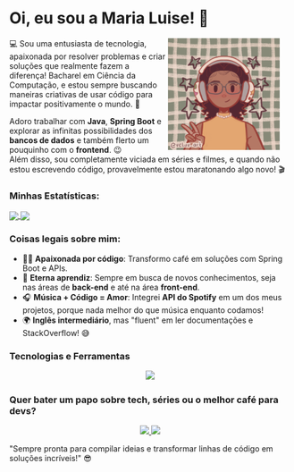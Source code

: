 # Oi, eu sou a Maria Luise! 👋

<p>
  <img src="eu.png" alt="Minha Foto" align="right" width="200" style="margin-right: 20px;" />
  💻 Sou uma entusiasta de tecnologia, apaixonada por resolver problemas e criar soluções que realmente fazem a diferença! Bacharel em Ciência da Computação, e estou sempre buscando maneiras criativas de usar código para impactar positivamente o mundo. 🚀
  
  Adoro trabalhar com **Java**, **Spring Boot** e explorar as infinitas possibilidades dos **bancos de dados** e também flerto um pouquinho com o **frontend**. 😉  
  Além disso, sou completamente viciada em séries e filmes, e quando não estou escrevendo código, provavelmente estou maratonando algo novo! 🎬
</p>



### Minhas Estatísticas:
<a href="https://github.com/MariaLuiseB/github-readme-stats">
  <img height=150 align="center" src="https://github-readme-stats.vercel.app/api?username=MariaLuiseB&theme=nightowl&show_icons=true" />
</a>
<a href="https://github.com/anuraghazra/convoychat">
  <img height=150 align="center" src="https://github-readme-stats.vercel.app/api/top-langs?username=MariaLuiseB&layout=compact&langs_count=8&card_width=320&theme=nightowl" />
</a>

### Coisas legais sobre mim:

- 👩‍💻 **Apaixonada por código**: Transformo café em soluções com Spring Boot e APIs.
- 🌱 **Eterna aprendiz**: Sempre em busca de novos conhecimentos, seja nas áreas de **back-end** e até na área **front-end**.
- 🎧 **Música + Código = Amor**: Integrei **API do Spotify** em um dos meus projetos, porque nada melhor do que música enquanto codamos!
- 🌍 **Inglês intermediário**, mas "fluent" em ler documentações e StackOverflow! 😅

### Tecnologias e Ferramentas
<p align="center">
  <a href="https://skillicons.dev">
    <img src="https://skillicons.dev/icons?i=java,spring,mysql,docker,git,linux,html,css,javascript&theme=dark&perline=3" />
  </a>
</p>


### Quer bater um papo sobre tech, séries ou o melhor café para devs?
<p align="center">
  <a href="mailto:marialuisebritto@gmail.com" target="_blank">
    <img src="https://skillicons.dev/icons?i=gmail&theme=dark" />
  </a>
  <a href="https://www.linkedin.com/in/maria-luise-britto" target="_blank">
    <img src="https://skillicons.dev/icons?i=linkedin&theme=dark" />
  </a>
</p>

"Sempre pronta para compilar ideias e transformar linhas de código em soluções incríveis!" 😎


